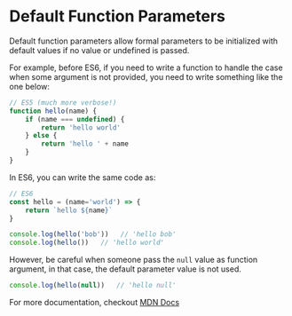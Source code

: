 # Default Function Parameters

Default function parameters allow formal parameters to be initialized with default values if no value or undefined is passed.

For example, before ES6, if you need to write a function to handle the case when some argument is not provided, you need to write something like the one below:

```javascript
// ES5 (much more verbose!)
function hello(name) {
    if (name === undefined) {
        return 'hello world'
    } else {
        return 'hello ' + name
    }
}
```

In ES6, you can write the same code as:

```javascript
// ES6
const hello = (name='world') => {
    return `hello ${name}`
}

console.log(hello('bob'))   // 'hello bob'
console.log(hello())   // 'hello world'
```

However, be careful when someone pass the `null` value as function argument, in that case, the default parameter value is not used.

```javascript
console.log(hello(null))   // 'hello null'
```

For more documentation, checkout [MDN Docs](https://developer.mozilla.org/en-US/docs/Web/JavaScript/Reference/Functions/Default_parameters)